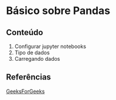 # Básico sobre Pandas

## Conteúdo

1. Configurar jupyter notebooks
2. Tipo de dados
3. Carregando dados

## Referências

[GeeksForGeeks](https://www.geeksforgeeks.org/pandas-tutorial/?ref=lbp)

